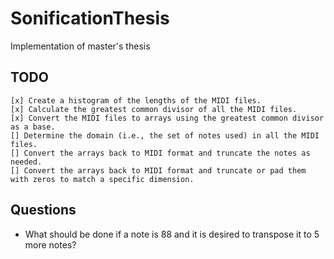 # SonificationThesis
Implementation of master's thesis


## TODO

    [x] Create a histogram of the lengths of the MIDI files.
    [x] Calculate the greatest common divisor of all the MIDI files.
    [x] Convert the MIDI files to arrays using the greatest common divisor as a base.
    [] Determine the domain (i.e., the set of notes used) in all the MIDI files.
    [] Convert the arrays back to MIDI format and truncate the notes as needed.
    [] Convert the arrays back to MIDI format and truncate or pad them with zeros to match a specific dimension.

## Questions

- What should be done if a note is 88 and it is desired to transpose it to 5 more notes?